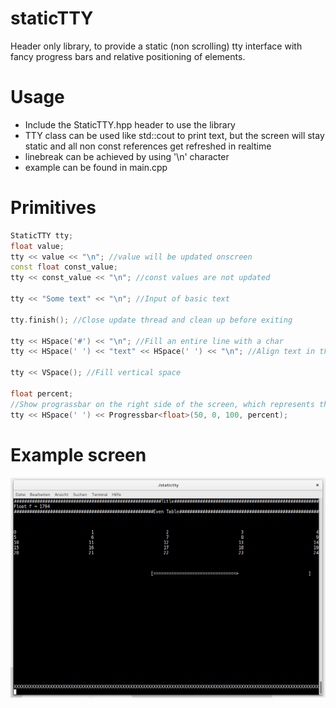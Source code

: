# staticTTY
Header only library, to provide a static (non scrolling) tty interface with fancy progress bars and relative positioning of elements.

# Usage

- Include the StaticTTY.hpp header to use the library
- TTY class can be used like std::cout to print text, but the screen will stay static and all non const references get refreshed in realtime
- linebreak can be achieved by using '\n' character
- example can be found in main.cpp

# Primitives

```cpp
StaticTTY tty;
float value;
tty << value << "\n"; //value will be updated onscreen
const float const_value;
tty << const_value << "\n"; //const values are not updated

tty << "Some text" << "\n"; //Input of basic text

tty.finish(); //Close update thread and clean up before exiting

tty << HSpace('#') << "\n"; //Fill an entire line with a char
tty << HSpace(' ') << "text" << HSpace(' ') << "\n"; //Align text in the middle

tty << VSpace(); //Fill vertical space

float percent;
//Show prograssbar on the right side of the screen, which represents the value of percent
tty << HSpace(' ') << Progressbar<float>(50, 0, 100, percent);

```

# Example screen
![Screenshot](ExampleScreen.png)
